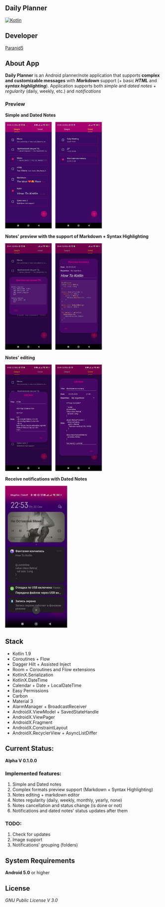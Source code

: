 **Daily Planner**
-----------------

[![Kotlin](https://img.shields.io/badge/kotlin-1.9.0-blue.svg?logo=kotlin)](http://kotlinlang.org)

## **Developer**
[Paranid5](https://github.com/dinaraparanid)

## **About App**
**Daily Planner** is an Android planner/note application
that supports **complex and customizable messages** with
***Markdown*** support (+ basic ***HTML*** and ***syntax highlighting***).
Application supports both *simple* and *dated notes* + *regularity*
(daily, weekly, etc.) and *notifications*

### **Preview**

**Simple and Dated Notes**

<p>
    <img src="preview/simple.png" alt="simple notes" width="150">
    &nbsp;
    <img src="preview/dated.png" alt="dated" width="150">
</p>

**Notes' preview with the support of Markdown + Syntax Highlighting**

<p>
    <img src="preview/syntax_simple.png" alt="simple syntax" width="150">
    &nbsp;
    <img src="preview/syntax.png" alt="hightlight syntax" width="150">
</p>

**Notes' editing**

<p>
    <img src="preview/edit_html.png" alt="edit with HTML" width="150">
    &nbsp;
    <img src="preview/edit_syntax.png" alt="edit with Markdown" width="150">
</p>

**Receive notifications with Dated Notes**

<img src="preview/notification.png" alt="notifications" width="200">

## **Stack**

<ul>
    <li>Kotlin 1.9</li>
    <li>Coroutines + Flow</li>
    <li>Dagger Hilt + Assisted Inject</li>
    <li>Room + Coroutines and Flow extensions</li>
    <li>KotlinX.Serialization</li>
    <li>KotlinX.DateTime</li>
    <li>Calendar + Date + LocalDateTime</li>
    <li>Easy Permissions</li>
    <li>Carbon</li>
    <li>Material 3</li>
    <li>AlarmManager + BroadcastReceiver</li>
    <li>AndroidX.ViewModel + SavedStateHandle</li>
    <li>AndroidX.ViewPager</li>
    <li>AndroidX.Fragment</li>
    <li>AndroidX.ConstraintLayout</li>
    <li>AndroidX.RecyclerView + AsyncListDiffer</li>
</ul>

## **Current Status:**

**Alpha V 0.1.0.0**

### **Implemented features:**
1. Simple and Dated notes
2. Complex formats preview support (Markdown + Syntax Highlighting)
3. Notes editing + markdown editor
4. Notes regularity (daily, weekly, monthly, yearly, none)
5. Notes cancellation and status change (is done or not)
6. Notifications and dated notes' status updates after them

### **TODO:**
1. Check for updates
2. Image support
3. Notifications' grouping (folders)

## **System Requirements**
**Android 5.0** or higher

## **License**
*GNU Public License V 3.0*